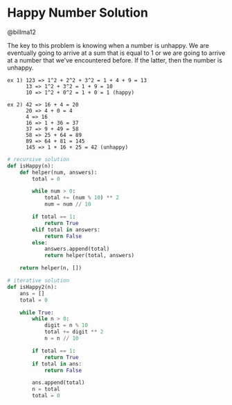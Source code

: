# Happy Number Solution

@billma12

The key to this problem is knowing when a number is unhappy. We are eventually going to arrive at
a sum that is equal to 1 or we are going to arrive at a number that we've
encountered before. If the latter, then the number is unhappy.

```
ex 1) 123 => 1^2 + 2^2 + 3^2 = 1 + 4 + 9 = 13
      13 => 1^2 + 3^2 = 1 + 9 = 10
      10 => 1^2 + 0^2 = 1 + 0 = 1 (happy)

ex 2) 42 => 16 + 4 = 20
      20 => 4 + 0 = 4
      4 => 16
      16 => 1 + 36 = 37
      37 => 9 + 49 = 58
      58 => 25 + 64 = 89
      89 => 64 + 81 = 145
      145 => 1 + 16 + 25 = 42 (unhappy)
```

```python
# recursive solution
def isHappy(n):
    def helper(num, answers):
        total = 0

        while num > 0:
            total += (num % 10) ** 2
            num = num // 10

        if total == 1:
            return True
        elif total in answers:
            return False
        else:
            answers.append(total)
            return helper(total, answers)

    return helper(n, [])

# iterative solution
def isHappy2(n):
    ans = []
    total = 0

    while True:
        while n > 0:
            digit = n % 10
            total += digit ** 2
            n = n // 10

        if total == 1:
            return True
        if total in ans:
            return False

        ans.append(total)
        n = total
        total = 0

```


